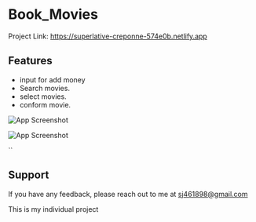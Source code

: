 # Book_Movies






Project Link: https://superlative-creponne-574e0b.netlify.app




## Features

- input for add money
- Search movies.
- select movies.
- conform movie.




![App Screenshot](https://filmymantra.com/wp-content/uploads/2016/12/collage-2016-12-29-2.jpg)



![App Screenshot](https://encrypted-tbn0.gstatic.com/images?q=tbn:ANd9GcSYVpwGwJiZwEsPWo-1TCesEuBoGtr_xwuFXlYa0-PeDgu8jVur20wOWnSnv6OdXQv-nzU&usqp=CAU)





``


## Support

If you have any feedback, please reach out to me at sj461898@gmail.com





This is my individual project







                                
